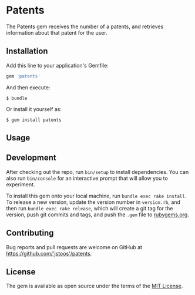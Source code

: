 # Patents

The Patents gem receives the number of a patents, and retrieves information about that patent for the user.  

## Installation

Add this line to your application's Gemfile:

```ruby
gem 'patents'
```

And then execute:

    $ bundle

Or install it yourself as:

    $ gem install patents

## Usage

 

## Development

After checking out the repo, run `bin/setup` to install dependencies. You can also run `bin/console` for an interactive prompt that will allow you to experiment.

To install this gem onto your local machine, run `bundle exec rake install`. To release a new version, update the version number in `version.rb`, and then run `bundle exec rake release`, which will create a git tag for the version, push git commits and tags, and push the `.gem` file to [rubygems.org](https://rubygems.org).

## Contributing

Bug reports and pull requests are welcome on GitHub at https://github.com/'jstoos'/patents.

## License

The gem is available as open source under the terms of the [MIT License](https://opensource.org/licenses/MIT).
